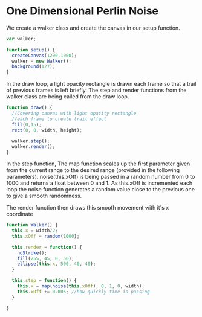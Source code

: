 # One Dimensional Perlin Noise

We create a walker class and create the canvas in our setup function.

```js
var walker;

function setup() {
  createCanvas(1200,1000);
  walker = new Walker();
  background(127);
}
```

In the draw loop, a light opacity rectangle is drawn each frame so that a trail of previous frames is left briefly. The step and render functions from the walker class are being called from the draw loop.

```js
function draw() { 
  //Covering canvas with light opacity rectangle
  //each frame to create trail effect
  fill(0,15);
  rect(0, 0, width, height); 

  walker.step();
  walker.render();
}
```


In the step function, The map function scales up the first parameter given from the current range to the desired range (provided in the following parameters). noise(this.xOff) is being passed in a random number from 0 to 1000 and returns a float between 0 and 1. As this.xOff is incremented each loop the noise function generates a random value close to the previous one to give a smooth randomness.

The render function then draws this smooth movement with it's x coordinate

```js
function Walker() {
  this.x = width/2;
  this.xOff = random(1000);

  this.render = function() {
    noStroke();
    fill(255, 45, 0, 50);
    ellipse(this.x, 500, 40, 40);
  }

  this.step = function() {
    this.x = map(noise(this.xOff), 0, 1, 0, width);
    this.xOff += 0.005; //how quickly time is passing
  }

}
```